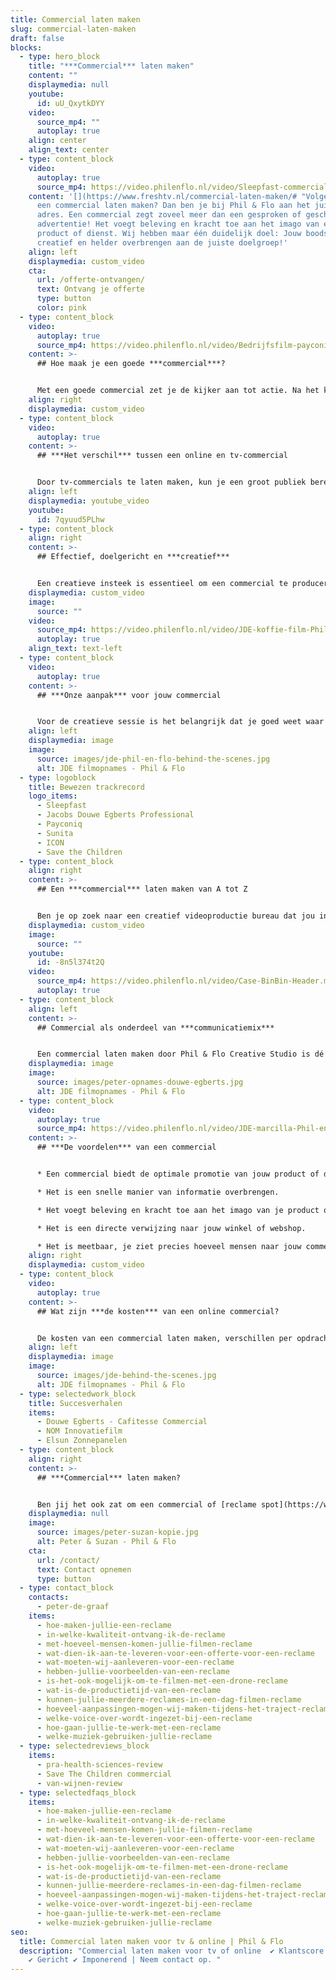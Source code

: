 ```yaml
---
title: Commercial laten maken
slug: commercial-laten-maken
draft: false
blocks:
  - type: hero_block
    title: "***Commercial*** laten maken"
    content: ""
    displaymedia: null
    youtube:
      id: uU_QxytkDYY
    video:
      source_mp4: ""
      autoplay: true
    align: center
    align_text: center
  - type: content_block
    video:
      autoplay: true
      source_mp4: https://video.philenflo.nl/video/Sleepfast-commercial.mp4
    content: '[](https://www.freshtv.nl/commercial-laten-maken/# "Volgende")Wil je
      een commercial laten maken? Dan ben je bij Phil & Flo aan het juiste
      adres. Een commercial zegt zoveel meer dan een gesproken of geschreven
      advertentie! Het voegt beleving en kracht toe aan het imago van een
      product of dienst. Wij hebben maar één duidelijk doel: Jouw boodschap
      creatief en helder overbrengen aan de juiste doelgroep!'
    align: left
    displaymedia: custom_video
    cta:
      url: /offerte-ontvangen/
      text: Ontvang je offerte
      type: button
      color: pink
  - type: content_block
    video:
      autoplay: true
      source_mp4: https://video.philenflo.nl/video/Bedrijfsfilm-payconiq3.mp4
    content: >-
      ## Hoe maak je een goede ***commercial***?


      Met een goede commercial zet je de kijker aan tot actie. Na het kijken van jouw commercial, moet de kijker denken: ‘dit wil ik’. Het geheim hierachter is de combinatie van beeld, geluid, tekst en de toon, dat aansluit bij jouw bedrijf én jouw doelgroep. Spits de stijl toe op jouw klanten. Denk out-of-the-box met een creatief concept en pakkend verhaal. Zorg voor een logisch verloop met een begin, midden en eind. Klinkt dit ingewikkeld en heb je geen idee waar je moet beginnen? Onze experts helpen je graag!
    align: right
    displaymedia: custom_video
  - type: content_block
    video:
      autoplay: true
    content: >-
      ## ***Het verschil*** tussen een online en tv-commercial


      Door tv-commercials te laten maken, kun je een groot publiek bereiken, vooral tijdens de meest bekeken uitzenduren. Maar dit zijn ook meteen de duurste uren. Want ondanks dat je tv-commercial door veel mensen tegelijk wordt bekeken, is de helft hiervan waarschijnlijk niet geïnteresseerd. De naamsbekendheid stijgt hierdoor, maar de verkoopcijfers niet. Met een online commercial werkt het precies andersom. Het wordt in hetzelfde tijdsbestek vaak door minder mensen bekeken, maar het bereikt wel meer geïnteresseerde mensen omdat je het doelgericht onder de aandacht kunt brengen. Met een online commercial bepaal je zelf waar, wanneer en aan wie je de video promoot. Je stimuleert hiermee directe verkoop én naamsbekendheid. Ga waar je doelgroep gaat.
    align: left
    displaymedia: youtube_video
    youtube:
      id: 7qyuud5PLhw
  - type: content_block
    align: right
    content: >-
      ## Effectief, doelgericht en ***creatief***


      Een creatieve insteek is essentieel om een commercial te produceren die raak is. Waarom? Omdat jouw boodschap in 15 tot 30 seconden overgebracht moet worden, met als belangrijkste doel: de kijker tot actie over laten gaan! Hoe je dat doet? Dat wordt bepaald in een creatieve sessie die je samen met een van onze creative producers hebt. In de creatieve sessie helpen we om het concept glashelder te krijgen, zodat je commercial effectief en doelgericht is.
    displaymedia: custom_video
    image:
      source: ""
    video:
      source_mp4: https://video.philenflo.nl/video/JDE-koffie-film-Phil-en-Flo-website-source.mp4
      autoplay: true
    align_text: text-left
  - type: content_block
    video:
      autoplay: true
    content: >-
      ## ***Onze aanpak*** voor jouw commercial


      Voor de creatieve sessie is het belangrijk dat je goed weet waar je doelgroep zich bevindt. Op basis daarvan bepalen we het soort commercial: gaan we een online commercial of een tv-commercial maken, of beiden. We gaan daar waar jouw doelgroep gaat. Daarna bepalen we de invulling. Welke boodschap is het belangrijkst? Welke call-to-action trekt jouw doelgroep over de streep? We maken alles concreet en begeleiden je in het gehele traject.
    align: left
    displaymedia: image
    image:
      source: images/jde-phil-en-flo-behind-the-scenes.jpg
      alt: JDE filmopnames - Phil & Flo
  - type: logoblock
    title: Bewezen trackrecord
    logo_items:
      - Sleepfast
      - Jacobs Douwe Egberts Professional
      - Payconiq
      - Sunita
      - ICON
      - Save the Children
  - type: content_block
    align: right
    content: >-
      ## Een ***commercial*** laten maken van A tot Z


      Ben je op zoek naar een creatief videoproductie bureau dat jou in het gehele traject begeleidt en een uniek en overtuigend eindproduct aflevert? Welkom bij Phil & Flo! In samenwerking met jou bedenken we het gehele concept en produceren we een commercial die opvalt en resultaat boekt. Onze frisse blik en jarenlange ervaring staan garant voor een commercial die jouw klanten overtuigt.
    displaymedia: custom_video
    image:
      source: ""
    youtube:
      id: -8n5l374t2Q
    video:
      source_mp4: https://video.philenflo.nl/video/Case-BinBin-Header.mp4
      autoplay: true
  - type: content_block
    align: left
    content: >-
      ## Commercial als onderdeel van ***communicatiemix***


      Een commercial laten maken door Phil & Flo Creative Studio is dé manier om je doelgroep goed te bereiken. Wij produceren een commercial die aanslaat bij de juiste leeftijdscategorie, inkomensgroep, geslacht of ieder andere selectie die je maakt. De commercial die we produceren voor je kan je niet alleen inzetten op TV, maar ook op [YouTube](https://www.philenflo.nl/you-tube-marketing/) als Pre-roll, Instream of postroll. Daarnaast is ook [Instagram](https://www.philenflo.nl/instagram-video-laten-maken/) stories een geweldige manier om je product of dienst aan je publiek te tonen.
    displaymedia: image
    image:
      source: images/peter-opnames-douwe-egberts.jpg
      alt: JDE filmopnames - Phil & Flo
  - type: content_block
    video:
      autoplay: true
      source_mp4: https://video.philenflo.nl/video/JDE-marcilla-Phil-en-Flo-website-source.mp4
    content: >-
      ## ***De voordelen*** van een commercial


      * Een commercial biedt de optimale promotie van jouw product of dienst.

      * Het is een snelle manier van informatie overbrengen.

      * Het voegt beleving en kracht toe aan het imago van je product of dienst.

      * Het is een directe verwijzing naar jouw winkel of webshop.

      * Het is meetbaar, je ziet precies hoeveel mensen naar jouw commercial kijken.
    align: right
    displaymedia: custom_video
  - type: content_block
    video:
      autoplay: true
    content: >-
      ## Wat zijn ***de kosten*** van een online commercial?


      De kosten van een commercial laten maken, verschillen per opdracht. Alles is afhankelijk van de benodigdheden en de tijd die het in beslag neemt. Daarnaast zitten er ook verschillen tussen het online adverteren of het adverteren op tv. Maar, één ding is zeker: Phil & Flo biedt graag maatwerk in alle opzichten. De offerte voor een commercial is hierop afgestemd. Wil je graag weten wat de kosten voor jouw opdracht zijn? Neem vrijblijvend contact op en wij denken met je mee.
    align: left
    displaymedia: image
    image:
      source: images/jde-behind-the-scenes.jpg
      alt: JDE filmopnames - Phil & Flo
  - type: selectedwork_block
    title: Succesverhalen
    items:
      - Douwe Egberts - Cafitesse Commercial
      - NOM Innovatiefilm
      - Elsun Zonnepanelen
  - type: content_block
    align: right
    content: >-
      ## ***Commercial*** laten maken?


      Ben jij het ook zat om een commercial of [reclame spot](https://www.philenflo.nl/reclamevideo/) te laten ontwikkelen die niet opvalt? Neem contact op met onze creatieve specialisten en maak vrijblijvend kennis met ons!
    displaymedia: null
    image:
      source: images/peter-suzan-kopie.jpg
      alt: Peter & Suzan - Phil & Flo
    cta:
      url: /contact/
      text: Contact opnemen
      type: button
  - type: contact_block
    contacts:
      - peter-de-graaf
    items:
      - hoe-maken-jullie-een-reclame
      - in-welke-kwaliteit-ontvang-ik-de-reclame
      - met-hoeveel-mensen-komen-jullie-filmen-reclame
      - wat-dien-ik-aan-te-leveren-voor-een-offerte-voor-een-reclame
      - wat-moeten-wij-aanleveren-voor-een-reclame
      - hebben-jullie-voorbeelden-van-een-reclame
      - is-het-ook-mogelijk-om-te-filmen-met-een-drone-reclame
      - wat-is-de-productietijd-van-een-reclame
      - kunnen-jullie-meerdere-reclames-in-een-dag-filmen-reclame
      - hoeveel-aanpassingen-mogen-wij-maken-tijdens-het-traject-reclame
      - welke-voice-over-wordt-ingezet-bij-een-reclame
      - hoe-gaan-jullie-te-werk-met-een-reclame
      - welke-muziek-gebruiken-jullie-reclame
  - type: selectedreviews_block
    items:
      - pra-health-sciences-review
      - Save The Children commercial
      - van-wijnen-review
  - type: selectedfaqs_block
    items:
      - hoe-maken-jullie-een-reclame
      - in-welke-kwaliteit-ontvang-ik-de-reclame
      - met-hoeveel-mensen-komen-jullie-filmen-reclame
      - wat-dien-ik-aan-te-leveren-voor-een-offerte-voor-een-reclame
      - wat-moeten-wij-aanleveren-voor-een-reclame
      - hebben-jullie-voorbeelden-van-een-reclame
      - is-het-ook-mogelijk-om-te-filmen-met-een-drone-reclame
      - wat-is-de-productietijd-van-een-reclame
      - kunnen-jullie-meerdere-reclames-in-een-dag-filmen-reclame
      - hoeveel-aanpassingen-mogen-wij-maken-tijdens-het-traject-reclame
      - welke-voice-over-wordt-ingezet-bij-een-reclame
      - hoe-gaan-jullie-te-werk-met-een-reclame
      - welke-muziek-gebruiken-jullie-reclame
seo:
  title: Commercial laten maken voor tv & online | Phil & Flo
  description: "Commercial laten maken voor tv of online  ✔ Klantscore 8.9 ✔ Uniek
    ✔ Gericht ✔ Imponerend | Neem contact op. "
---
```

